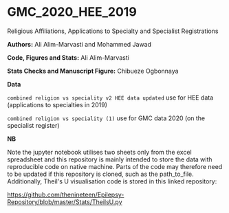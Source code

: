# GMC_2020_HEE_2019
Religious Affiliations, Applications to Specialty and Specialist Registrations

**Authors:**
Ali Alim-Marvasti and Mohammed Jawad 

**Code, Figures and Stats:**
Ali Alim-Marvasti

**Stats Checks and Manuscript Figure:**
Chibueze Ogbonnaya

**Data**

`combined religion vs speciality v2 HEE data updated` use for HEE data (applications to specialties in 2019)

`combined religion vs speciality (1)` use for GMC data 2020 (on the specialist register)

**NB**

Note the jupyter notebook utilises two sheets only from the excel spreadsheet and this repository is mainly intended to store the data with reproducible code on native machine. Parts of the code may therefore need to be updated if this repository is cloned, such as the path_to_file. Additionally, Theil's U visualisation code is stored in this linked repository:


https://github.com/thenineteen/Epilepsy-Repository/blob/master/Stats/TheilsU.py


